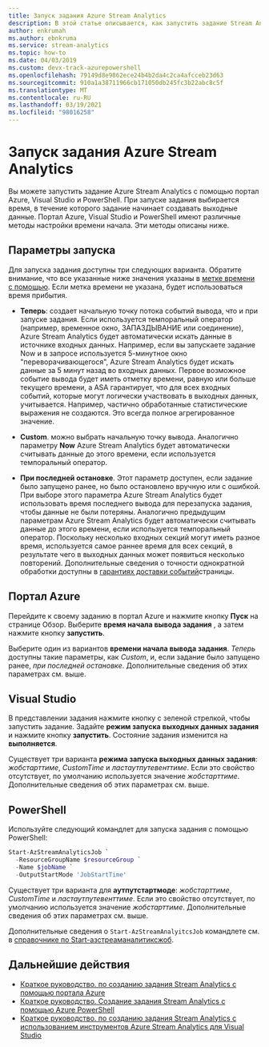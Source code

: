 ```yaml
---
title: Запуск задания Azure Stream Analytics
description: В этой статье описывается, как запустить задание Stream Analytics из портал Azure, PowerShell и Visual Studio.
author: enkrumah
ms.author: ebnkruma
ms.service: stream-analytics
ms.topic: how-to
ms.date: 04/03/2019
ms.custom: devx-track-azurepowershell
ms.openlocfilehash: 79149d8e9862ece24b4b2da4c2ca4afcceb23d63
ms.sourcegitcommit: 910a1a38711966cb171050db245fc3b22abc8c5f
ms.translationtype: MT
ms.contentlocale: ru-RU
ms.lasthandoff: 03/19/2021
ms.locfileid: "98016258"
---
```

# <a name="how-to-start-an-azure-stream-analytics-job"></a>Запуск задания Azure Stream Analytics

Вы можете запустить задание Azure Stream Analytics с помощью портал Azure, Visual Studio и PowerShell. При запуске задания выбирается время, в течение которого задание начинает создавать выходные данные. Портал Azure, Visual Studio и PowerShell имеют различные методы настройки времени начала. Эти методы описаны ниже.

## <a name="start-options"></a>Параметры запуска
Для запуска задания доступны три следующих варианта. Обратите внимание, что все указанные ниже значения указаны в [метке времени с помощью](/stream-analytics-query/timestamp-by-azure-stream-analytics). Если метка времени не указана, будет использоваться время прибытия.
* **Теперь**: создает начальную точку потока событий вывода, что и при запуске задания. Если используется темпоральный оператор (например, временное окно, ЗАПАЗДЫВАНИЕ или соединение), Azure Stream Analytics будет автоматически искать данные в источнике входных данных. Например, если вы запускаете задание Now и в запросе используется 5-минутное окно "переворачивающегося", Azure Stream Analytics будет искать данные за 5 минут назад во входных данных.
Первое возможное событие вывода будет иметь отметку времени, равную или больше текущего времени, а ASA гарантирует, что для всех входных событий, которые могут логически участвовать в выходных данных, учитывается. Например, частично обработанные статистические выражения не создаются. Это всегда полное агрегированное значение.

* **Custom**. можно выбрать начальную точку вывода. Аналогично параметру **Now** Azure Stream Analytics будет автоматически считывать данные до этого времени, если используется темпоральный оператор. 

* **При последней остановке**. Этот параметр доступен, если задание было запущено ранее, но было остановлено вручную или с ошибкой. При выборе этого параметра Azure Stream Analytics будет использовать время последнего вывода для перезапуска задания, чтобы данные не были потеряны. Аналогично предыдущим параметрам Azure Stream Analytics будет автоматически считывать данные до этого времени, если используется темпоральный оператор. Поскольку несколько входных секций могут иметь разное время, используется самое раннее время для всех секций, в результате чего в выходных данных может появиться несколько повторений. Дополнительные сведения о точности однократной обработки доступны в [гарантиях доставки событий](/stream-analytics-query/event-delivery-guarantees-azure-stream-analytics)страницы.


## <a name="azure-portal"></a>Портал Azure

Перейдите к своему заданию в портал Azure и нажмите кнопку **Пуск** на странице Обзор. Выберите **время начала вывода задания** , а затем нажмите кнопку **запустить**.

Выберите один из вариантов **времени начала вывода задания**. *Теперь* доступны такие параметры, как *Custom*, и, если задание было запущено ранее, *при последней остановке*. Дополнительные сведения об этих параметрах см. выше.

## <a name="visual-studio"></a>Visual Studio

В представлении задания нажмите кнопку с зеленой стрелкой, чтобы запустить задание. Задайте **режим запуска выходных данных задания** и нажмите кнопку **запустить**. Состояние задания изменится на **выполняется**.

Существует три варианта **режима запуска выходных данных задания**: *жобстарттиме*, *CustomTime* и *ластаутпутевенттиме*. Если это свойство отсутствует, по умолчанию используется значение *жобстарттиме*. Дополнительные сведения об этих параметрах см. выше.


## <a name="powershell"></a>PowerShell

Используйте следующий командлет для запуска задания с помощью PowerShell:

```powershell
Start-AzStreamAnalyticsJob `
  -ResourceGroupName $resourceGroup `
  -Name $jobName `
  -OutputStartMode 'JobStartTime'
```

Существует три варианта для **аутпутстартмоде**: *жобстарттиме*, *CustomTime* и *ластаутпутевенттиме*. Если это свойство отсутствует, по умолчанию используется значение *жобстарттиме*. Дополнительные сведения об этих параметрах см. выше.

Дополнительные сведения о `Start-AzStreamAnalyitcsJob` командлете см. в [справочнике по Start-азстреаманалитиксжоб](/powershell/module/az.streamanalytics/start-azstreamanalyticsjob).

## <a name="next-steps"></a>Дальнейшие действия

* [Краткое руководство. по созданию задания Stream Analytics с помощью портала Azure](stream-analytics-quick-create-portal.md)
* [Краткое руководство. Создание задания Stream Analytics с помощью Azure PowerShell](stream-analytics-quick-create-powershell.md)
* [Краткое руководство. по созданию задания Stream Analytics с использованием инструментов Azure Stream Analytics для Visual Studio](stream-analytics-quick-create-vs.md)